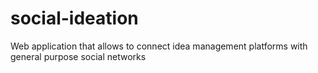 # social-ideation
Web application that allows to connect idea management platforms with general purpose social networks
